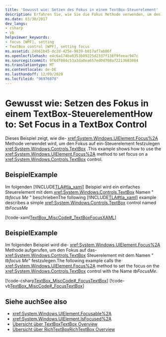 ```yaml
---
title: 'Gewusst wie: Setzen des Fokus in einem TextBox-Steuerelement'
description: Erfahren Sie, wie Sie die Fokus Methode verwenden, um den Fokus auf ein Windows Presentation Foundation TextBox-Steuerelement festzulegen.
ms.date: 03/30/2017
dev_langs:
- csharp
- vb
helpviewer_keywords:
- focus [WPF], setting
- TextBox control [WPF], setting focus
ms.assetid: 24b61b45-dc2d-425e-9839-b017af7ab86f
ms.openlocfilehash: e4c6a174ba0353b89225d2337f138f9feeac947c
ms.sourcegitcommit: 9f6df084c53a3da0ea657ed0d708a72213683084
ms.translationtype: MT
ms.contentlocale: de-DE
ms.lasthandoff: 12/09/2020
ms.locfileid: "96976878"
---
```

# <a name="how-to-set-focus-in-a-textbox-control"></a><span data-ttu-id="ad37e-103">Gewusst wie: Setzen des Fokus in einem TextBox-Steuerelement</span><span class="sxs-lookup"><span data-stu-id="ad37e-103">How to: Set Focus in a TextBox Control</span></span>
<span data-ttu-id="ad37e-104">Dieses Beispiel zeigt, wie die- <xref:System.Windows.UIElement.Focus%2A> Methode verwendet wird, um den Fokus auf ein-Steuerelement festzulegen <xref:System.Windows.Controls.TextBox> .</span><span class="sxs-lookup"><span data-stu-id="ad37e-104">This example shows how to use the <xref:System.Windows.UIElement.Focus%2A> method to set focus on a <xref:System.Windows.Controls.TextBox> control.</span></span>  
  
## <a name="example"></a><span data-ttu-id="ad37e-105">Beispiel</span><span class="sxs-lookup"><span data-stu-id="ad37e-105">Example</span></span>  
 <span data-ttu-id="ad37e-106">Im folgenden [!INCLUDE[TLA#tla_xaml](../../../includes/tlasharptla-xaml-md.md)] Beispiel wird ein einfaches Steuerelement mit dem <xref:System.Windows.Controls.TextBox> Namen " *tbfocus Me* " beschrieben</span><span class="sxs-lookup"><span data-stu-id="ad37e-106">The following [!INCLUDE[TLA#tla_xaml](../../../includes/tlasharptla-xaml-md.md)] example describes a simple <xref:System.Windows.Controls.TextBox> control named *tbFocusMe*</span></span>  
  
 [!code-xaml[TextBox_MiscCode#_TextBoxFocusXAML](~/samples/snippets/csharp/VS_Snippets_Wpf/TextBox_MiscCode/CSharp/Window1.xaml#_textboxfocusxaml)]  
  
## <a name="example"></a><span data-ttu-id="ad37e-107">Beispiel</span><span class="sxs-lookup"><span data-stu-id="ad37e-107">Example</span></span>  
 <span data-ttu-id="ad37e-108">Im folgenden Beispiel wird die- <xref:System.Windows.UIElement.Focus%2A> Methode aufgerufen, um den Fokus auf das- <xref:System.Windows.Controls.TextBox> Steuerelement mit dem Namen " *tbfocus Me*" festzulegen.</span><span class="sxs-lookup"><span data-stu-id="ad37e-108">The following example calls the <xref:System.Windows.UIElement.Focus%2A> method to set the focus on the <xref:System.Windows.Controls.TextBox> control with the Name *tbFocusMe*.</span></span>  
  
 [!code-csharp[TextBox_MiscCode#_FocusTextBox](~/samples/snippets/csharp/VS_Snippets_Wpf/TextBox_MiscCode/CSharp/Window1.xaml.cs#_focustextbox)]
 [!code-vb[TextBox_MiscCode#_FocusTextBox](~/samples/snippets/visualbasic/VS_Snippets_Wpf/TextBox_MiscCode/VisualBasic/Window1.xaml.vb#_focustextbox)]  
  
## <a name="see-also"></a><span data-ttu-id="ad37e-109">Siehe auch</span><span class="sxs-lookup"><span data-stu-id="ad37e-109">See also</span></span>

- <xref:System.Windows.UIElement.Focusable%2A>
- <xref:System.Windows.UIElement.IsFocused%2A>
- [<span data-ttu-id="ad37e-110">Übersicht über TextBox</span><span class="sxs-lookup"><span data-stu-id="ad37e-110">TextBox Overview</span></span>](textbox-overview.md)
- [<span data-ttu-id="ad37e-111">Übersicht über RichTextBox</span><span class="sxs-lookup"><span data-stu-id="ad37e-111">RichTextBox Overview</span></span>](richtextbox-overview.md)
